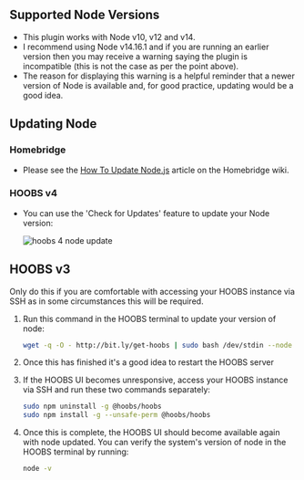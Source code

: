 ## Supported Node Versions

* This plugin works with Node v10, v12 and v14.
* I recommend using Node v14.16.1 and if you are running an earlier version then you may receive a warning saying the plugin is incompatible (this is not the case as per the point above).
* The reason for displaying this warning is a helpful reminder that a newer version of Node is available and, for good practice, updating would be a good idea.

## Updating Node

### Homebridge

* Please see the [How To Update Node.js](https://github.com/homebridge/homebridge/wiki/How-To-Update-Node.js) article on the Homebridge wiki.

### HOOBS v4

* You can use the 'Check for Updates' feature to update your Node version:

    ![hoobs 4 node update](https://user-images.githubusercontent.com/43026681/114992866-1f73dc80-9e93-11eb-9f4b-a511d1522d1e.png)

## HOOBS v3

Only do this if you are comfortable with accessing your HOOBS instance via SSH as in some circumstances this will be required.

1. Run this command in the HOOBS terminal to update your version of node:

    ```bash
    wget -q -O - http://bit.ly/get-hoobs | sudo bash /dev/stdin --node 14.16.1
    ```

2. Once this has finished it's a good idea to restart the HOOBS server
3. If the HOOBS UI becomes unresponsive, access your HOOBS instance via SSH and run these two commands separately:

    ```bash
    sudo npm uninstall -g @hoobs/hoobs
    sudo npm install -g --unsafe-perm @hoobs/hoobs
    ```

4. Once this is complete, the HOOBS UI should become available again with node updated. You can verify the system's version of node in the HOOBS terminal by running:

    ```bash
    node -v
    ```